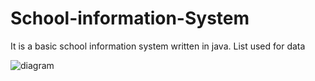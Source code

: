 # School-information-System
It is a basic school information system written in java. List used for data

![diagram](https://user-images.githubusercontent.com/36645298/168441914-a215ed97-1368-40ab-85e5-b0605fbeaa84.png)
